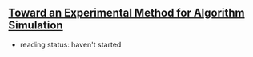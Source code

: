 ## [Toward an Experimental Method for Algorithm Simulation](http://pubsonline.informs.org/doi/abs/10.1287/ijoc.8.1.1)

- reading status: haven't started

